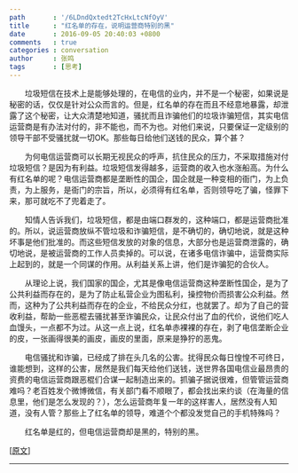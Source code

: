 ```yaml
---
path       : '/6LDndQxtedt2TcHxLtcNfOyV'
title      : "红名单的存在，说明运营商特别的黑"
date       : 2016-09-05 20:40:03 +0800
comments   : true
categories : conversation
author     : 张鸣
tags       : [思考]
---
```


　　垃圾短信在技术上是能够处理的，在电信的业内，并不是一个秘密，如果说是秘密的话，仅仅是针对公众而言的。但是，红名单的存在而且不经意地暴露，却泄露了这个秘密，让大众清楚地知道，骚扰而且诈骗他们的垃圾诈骗短信，其实电信运营商是有办法对付的，非不能也，而不为也。对他们来说，只要保证一定级别的领导干部不受骚扰就一切OK。那些每日给他们送钱的民众，算个甚？

　　为何电信运营商可以长期无视民众的呼声，抗住民众的压力，不采取措施对付垃圾短信？是因为有利益。垃圾短信发得越多，运营商的收入也水涨船高。为什么有红名单的呢？电信运营商都是垄断性的国企，国企就是一种变相的衙门，为上负责，为上服务，是衙门的宗旨，所以，必须得有红名单，否则领导吃了骗，怪罪下来，那可就吃不了兜着走了。

　　知情人告诉我们，垃圾短信，都是由端口群发的，这种端口，都是运营商批准的。所以，说运营商放纵不管垃圾和诈骗短信，是不确切的，确切地说，就是这种坏事是他们批准的。而这些短信发放的对象的信息，大部分也是运营商泄露的，确切地说，是被运营商的工作人员卖掉的。可以说，在诸多电信诈骗中，运营商实际上起到的，就是一个同谋的作用。从利益关系上讲，他们是诈骗犯的合伙人。

<!--more-->

　　从理论上说，我们国家的国企，尤其是像电信运营商这种垄断性国企，是为了公共利益而存在的，是为了防止私营企业为图私利，操控物价而损害公众利益。然而，这种为了公共利益而存在的企业，不给民众分红，也就罢了。却为了自己的营收利益，帮助一些恶棍去骚扰甚至诈骗民众，让民众付出了血的代价，说他们吃人血馒头，一点都不为过。从这一点上说，红名单赤裸裸的存在，剥了电信垄断企业的皮，一张画得很美的画皮，画皮的里面，原来是狰狞的恶鬼。

　　电信骚扰和诈骗，已经成了排在头几名的公害。扰得民众每日惶惶不可终日，谁能想到，这样的公害，居然是我们每天给他们送钱，送世界各国电信业最昂贵的资费的电信运营商跟恶棍们合谋一起制造出来的。抓骗子据说很难，但管管运营商难吗？老百姓发个微博微信，有关部门看不顺眼了，都会找出来约谈（在海量的信息里，他们是怎么发现的？），怎么运营商年复一年的这样害人，居然没有人知道，没有人管？那些上了红名单的领导，难道个个都没发觉自己的手机特殊吗？

　　红名单是红的，但电信运营商却是黑的，特别的黑。

[<a target="_blank" href="http://mp.weixin.qq.com/s?__biz=MjM5NDQ5NDAyMg==&mid=2651358332&idx=1&sn=8a89779e7f05cd81d6991f050f7b9d79&scene=1&srcid=0905GCb8oYMokrPVz7maS1jz#rd">原文</a>]

***
